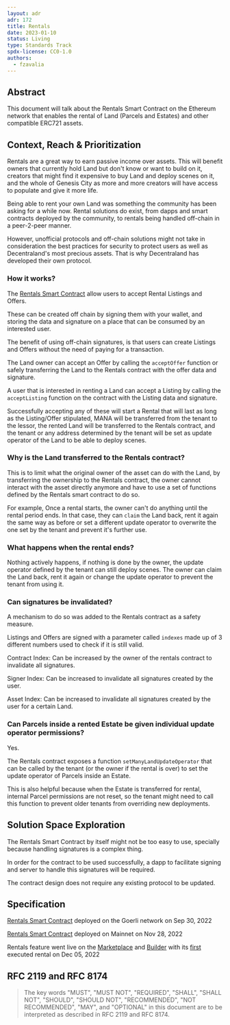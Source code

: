 ```yaml
---
layout: adr
adr: 172 
title: Rentals
date: 2023-01-10
status: Living
type: Standards Track
spdx-license: CC0-1.0
authors:
  - fzavalia
---
```


## Abstract

This document will talk about the Rentals Smart Contract on the Ethereum network that enables the rental of Land (Parcels and Estates) and other compatible ERC721 assets.

## Context, Reach & Prioritization

Rentals are a great way to earn passive income over assets. This will benefit owners that currently hold Land but don't know or want to build on it, creators that might find it expensive to buy Land and deploy scenes on it, and the whole of Genesis City as more and more creators will have access to populate and give it more life.

Being able to rent your own Land was something the community has been asking for a while now. Rental solutions do exist, from dapps and smart contracts deployed by the community, to rentals being handled off-chain in a peer-2-peer manner.

However, unofficial protocols and off-chain solutions might not take in consideration the best practices for security to protect users as well as Decentraland's most precious assets. That is why Decentraland has developed their own protocol.

### How it works?

The [Rentals Smart Contract](https://etherscan.io/address/0x3a1469499d0be105d4f77045ca403a5f6dc2f3f5#code) allow users to accept Rental Listings and Offers. 

These can be created off chain by signing them with your wallet, and storing the data and signature on a place that can be consumed by an interested user.

The benefit of using off-chain signatures, is that users can create Listings and Offers without the need of paying for a transaction.

The Land owner can accept an Offer by calling the `acceptOffer` function or safely transferring the Land to the Rentals contract with the offer data and signature. 

A user that is interested in renting a Land can accept a Listing by calling the `acceptListing` function on the contract with the Listing data and signature.

Successfully accepting any of these will start a Rental that will last as long as the Listing/Offer stipulated, MANA will be transferred from the tenant to the lessor, the rented Land will be transferred to the Rentals contract, and the tenant or any address determined by the tenant will be set as update operator of the Land to be able to deploy scenes.

### Why is the Land transferred to the Rentals contract?

This is to limit what the original owner of the asset can do with the Land, by transferring the ownership to the Rentals contract, the owner cannot interact with the asset directly anymore and have to use a set of functions defined by the Rentals smart contract to do so.

For example, Once a rental starts, the owner can't do anything until the rental period ends. In that case, they can `claim` the Land back, rent it again the same way as before or set a different update operator to overwrite the one set by the tenant and prevent it's further use.

### What happens when the rental ends?

Nothing actively happens, if nothing is done by the owner, the update operator defined by the tenant can still deploy scenes. The owner can claim the Land back, rent it again or change the update operator to prevent the tenant from using it.

### Can signatures be invalidated?

A mechanism to do so was added to the Rentals contract as a safety measure.

Listings and Offers are signed with a parameter called `indexes` made up of 3 different numbers used to check if it is still valid. 

Contract Index: Can be increased by the owner of the rentals contract to invalidate all signatures.

Signer Index: Can be increased to invalidate all signatures created by the user.

Asset Index: Can be increased to invalidate all signatures created by the user for a certain Land.

### Can Parcels inside a rented Estate be given individual update operator permissions?

Yes.

The Rentals contract exposes a function `setManyLandUpdateOperator` that can be called by the tenant (or the owner if the rental is over) to set the update operator of Parcels inside an Estate.

This is also helpful because when the Estate is transferred for rental, internal Parcel permissions are not reset, so the tenant might need to call this function to prevent older tenants from overriding new deployments.

## Solution Space Exploration

The Rentals Smart Contract by itself might not be too easy to use, specially because handling signatures is a complex thing.

In order for the contract to be used successfully, a dapp to facilitate signing and server to handle this signatures will be required.

The contract design does not require any existing protocol to be updated.


## Specification

[Rentals Smart Contract](https://goerli.etherscan.io/address/0x92159c78f0f4523b9c60382bb888f30f10a46b3b) deployed on the Goerli network on Sep 30, 2022

[Rentals Smart Contract](https://etherscan.io/address/0x3a1469499d0be105d4f77045ca403a5f6dc2f3f5#code) deployed on Mainnet on Nov 28, 2022

Rentals feature went live on the [Marketplace](https://market.decentraland.org) and [Builder](https://builder.decentraland.org) with its [first](https://etherscan.io/tx/0x04615578483b03a36209e338cad787774db5f85bddc4fbce3079e7f4761285ae) executed rental on Dec 05, 2022 

## RFC 2119 and RFC 8174

> The key words "MUST", "MUST NOT", "REQUIRED", "SHALL", "SHALL NOT", "SHOULD", "SHOULD NOT", "RECOMMENDED", "NOT RECOMMENDED", "MAY", and "OPTIONAL" in this document are to be interpreted as described in RFC 2119 and RFC 8174.
